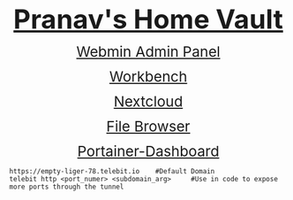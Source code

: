 <p style="text-align:center"><span style="font-size:48px"><u><strong>Pranav&#39;s Home Vault</strong></u></span></p>

<p style="text-align:center"><span style="font-size:26px"><a href="https://webmin.hot-stingray-62.telebit.io/">Webmin Admin Panel</a></span></p>

<p style="text-align:center"><span style="font-size:26px"><a href="https://workbench.hot-stingray-62.telebit.io/">Workbench</a></span></p>

<p style="text-align:center"><span style="font-size:26px"><a href="https://nextcloud.hot-stingray-62.telebit.io/">Nextcloud</a></span></p>

<p style="text-align:center"><span style="font-size:26px"><a href="https://files.hot-stingray-62.telebit.io/">File Browser</a></span></p>

<p style="text-align:center"><span style="font-size:26px"><a href="https://portainer.hot-stingray-62.telebit.io/">Portainer-Dashboard</a></span></p>
<pre>
<code class="language-bash">https://empty-liger-78.telebit.io    #Default Domain
telebit http &lt;port_numer&gt; &lt;subdomain_arg&gt;     #Use in code to expose more ports through the tunnel</code></pre>
